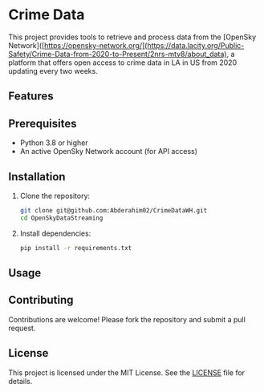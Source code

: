 # Crime Data  

This project provides tools to retrieve and process data from the [OpenSky Network]([https://opensky-network.org/](https://data.lacity.org/Public-Safety/Crime-Data-from-2020-to-Present/2nrs-mtv8/about_data), a platform that offers open access to crime data in LA in US from 2020 updating every two weeks.

## Features


## Prerequisites

- Python 3.8 or higher
- An active OpenSky Network account (for API access)

## Installation

1. Clone the repository:
    ```bash
    git clone git@github.com:Abderahim02/CrimeDataWH.git
    cd OpenSkyDataStreaming
    ```

2. Install dependencies:
    ```bash
    pip install -r requirements.txt
    ```

## Usage


## Contributing

Contributions are welcome! Please fork the repository and submit a pull request.

## License

This project is licensed under the MIT License. See the [LICENSE](LICENSE) file for details.


